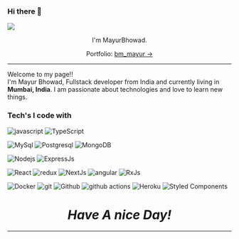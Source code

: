 ### Hi there 👋

![](https://visitor-badge.glitch.me/badge?page_id=MayurBhowad.MayurBhowad)


<p align='center'>
I'm MayurBhowad.
</p>
<p align='center'>Portfolio: <a href="https://bm-mayur.herokuapp.com/" target="_blank">bm_mayur &#8594;</a> </p>

<hr />

<p>Welcome to my page!! </br> I'm Mayur Bhowad, Fullstack developer from India and currently living in <b>Mumbai, India</b>. 
I am passionate about technologies and love to learn new things. </p>
<h3>Tech's I code with</h3>
<p>
  <img alt="javascript" src="https://img.shields.io/badge/-javascript-yellow?style=rounded-square&logo=javascript&logoColor=white" />
  <img alt="TypeScript" src="https://img.shields.io/badge/-TypeScript-007ACC?style=rounded-square&logo=typescript&logoColor=white" />
</p>
<p>
  <img alt="MySql" src="https://img.shields.io/badge/-MySql-blue?style=rounded-square&logo=mysql&logoColor=white" />
  <img alt="Postgresql" src="https://img.shields.io/badge/-Postgresql-blue?style=rounded-square&logo=postgresql&logoColor=white" />
  <img alt="MongoDB" src="https://img.shields.io/badge/-MongoDB-13aa52?style=rounded-square&logo=mongodb&logoColor=white" />
</p>

<p>
   <img alt="Nodejs" src="https://img.shields.io/badge/-Nodejs-43853d?style=rounded-square&logo=Node.js&logoColor=white" />
  <img alt="ExpressJs" src="https://img.shields.io/badge/ExpressJs-black?style=rounded-square&logo=express&logoColor=white" />
</p>
<p>
  <img alt="React" src="https://img.shields.io/badge/-React-45b8d8?style=rounded-square&logo=react&logoColor=white" />
  <img alt="redux" src="https://img.shields.io/badge/-Redux-764ABC?style=rounded-square&logo=redux&logoColor=white" />
  <img alt="NextJs" src="https://img.shields.io/badge/NextJs-black?style=rounded-square&logo=next.js&logoColor=white" />
  <img alt="angular" src="https://img.shields.io/badge/-Angular 7+-DD0031?style=rounded-square&logo=angular&logoColor=white" />
  <img alt="RxJs" src="https://img.shields.io/badge/-RxJs-%23B7178C?style=rounded-square&logo=reactivex&logoColor=white" />
</P>

<p>
  <img alt="Docker" src="https://img.shields.io/badge/-Docker-46a2f1?style=rounded-square&logo=docker&logoColor=white" />
  <img alt="git" src="https://img.shields.io/badge/-Git-F05032?style=rounded-square&logo=git&logoColor=white" />
   <img alt="Github" src="https://img.shields.io/badge/-github-black?style=rounded-square&logo=github&logoColor=white" />
  <img alt="github actions" src="https://img.shields.io/badge/-Github_Actions-2088FF?style=rounded-square&logo=github-actions&logoColor=white" />
  <img alt="Heroku" src="https://img.shields.io/badge/-Heroku-430098?style=rounded-square&logo=heroku&logoColor=white" />
  <img alt="Styled Components" src="https://img.shields.io/badge/-Styled_Components-db7092?style=rounded-square&logo=styled-components&logoColor=white" />
  
</p>

<h1 align='center'><i>Have A nice Day!</i></h1>
<hr/>


<!--
**MayurBhowad/MayurBhowad** is a ✨ _special_ ✨ repository because its `README.md` (this file) appears on your GitHub profile.

Here are some ideas to get you started:

- 🔭 I’m currently working on ...
- 🌱 I’m currently learning ...
- 👯 I’m looking to collaborate on ...
- 🤔 I’m looking for help with ...
- 💬 Ask me about ...
- 📫 How to reach me: ...
- 😄 Pronouns: ...
- ⚡ Fun fact: ...
-->
